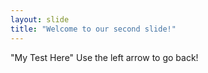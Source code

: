 ```yaml
---
layout: slide
title: "Welcome to our second slide!"
---
```

"My Test Here"
Use the left arrow to go back!
